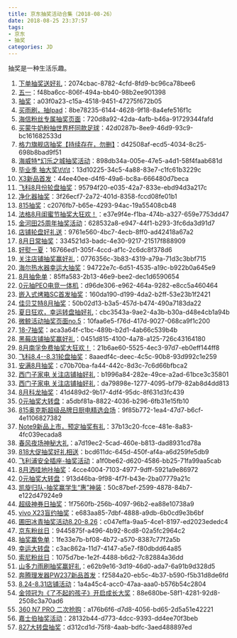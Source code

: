 ```yaml
---
title: 京东抽奖活动合集（2018-08-26）
date: 2018-08-25 23:37:57
tags:
- 京东
- 抽奖
categories: JD
---
```

抽奖是一种生活乐趣。
<!--more-->
1. [下单抽奖送好礼](https://sale.jd.com/act/CNG3trYx27yEX.html)：2074cbac-8782-4cfd-8fd9-bc96ca78bee6
2. [五一](https://sale.jd.com/act/N4gL8sZJXe.html)：f48ba6cc-806f-494a-bb40-98b2ee901398
3. [抽奖](https://sale.jd.com/act/dtToP3gx7OCBKD.html)：a03f0a23-c15a-4518-9451-47275f672b05
4. [买雨刷，抽Ipad](https://sale.jd.com/act/svlrndtxmo416.html)：8be78235-6144-4628-9f18-8a4efe516f1c
5. [海信粉丝专属抽奖页面](https://sale.jd.com/act/4toMzG5jeX2CZwuv.html)：720d8a92-42da-4afb-b46a-91729344fafd
6. [买蒙牛奶粉抽世界杯同款足球](https://sale.jd.com/act/UGbprCcw0m.html)：42d0287b-8ee9-46d9-93c9-bc161682533d
7. [格力旗舰店抽奖【持续存在，勿删】](https://sale.jd.com/act/sxY35ojWkC.html)：d42508af-ecd5-4034-8c25-698b8bad9f51
8. [海威特*幻乐之城抽奖活动](https://sale.jd.com/act/NrmetHp2Fi4L.html)：898db34a-005e-47e5-a4d1-58f4faab681d
9. [毕业季 抽大奖\t\t\t](https://sale.jd.com/act/3SLPZ5Ybj7FDU.html)：13d10225-34c5-4a88-83e7-c1fc61b3229c
10. [X3新品首发](https://sale.jd.com/act/Z5LyGmaK4nClhWP.html)：44ee40ee-d4f6-49a6-bc8a-666480d7beca
11. [飞科8月份轮盘抽奖](https://sale.jd.com/act/sVzvBGkcQH4t6RIF.html)：95794f20-e035-42a7-833e-ebd94d3a217c
12. [净化器抽奖](https://sale.jd.com/act/Gn0bVrw6XIEWdv1O.html)：3f26ecf7-2a72-401d-8358-fccd08fe01b1
13. [815抽奖](https://sale.jd.com/act/xXCmUAV6lBLH.html)：c2076fb7-b65e-4293-94ac-19a55408cb48
14. [法格8月闺蜜节抽奖大狂欢！](https://sale.jd.com/act/7chvfJ3XKNFxMTL.html)：e37e9f4e-f1ba-474b-a327-659e7753dd47
15. [金河田25周年抽奖活动](https://sale.jd.com/act/QAmkEj6bL0Bl.html)：628532a8-e947-44f1-b293-3fc6da3d91d7
16. [店铺轮盘好礼送](https://sale.jd.com/act/PF3wtQqluDfS5gEy.html)：9761e560-4bc7-4ecb-8ff0-ad42418a67a2
17. [8月日常抽奖](https://sale.jd.com/act/KxyLPzScgJo.html)：334521d3-badc-4e30-9217-21517f888909
18. [好熨一夏](https://sale.jd.com/act/AZoct2q1BOhTU.html)：16766ed1-305f-4ccd-af1c-2c6dc8f378d6
19. [关注店铺抽奖赢好礼](https://sale.jd.com/act/DhKrOjXnFcGL.html)：0776356c-3b83-4319-a79a-71d3c3bbf715
20. [海尔热水器幸运大抽奖](https://sale.jd.com/act/cXIprbGntixYU1.html)：94722e7c-6d51-4535-a19c-b922b0a645e9
21. [8月抽免单](https://sale.jd.com/act/Ofzk8FVbXa.html)：85ffa583-2b13-46e9-bee2-dec1d6590654
22. [0元抽PEO电竞一体机](https://sale.jd.com/act/elxwYjKU40oOF7.html)：d96de306-e962-464a-9282-e8cc5a460464
23. [嵌入式烤箱SC首发抽奖](https://sale.jd.com/act/q4YumPVZCFJl5R0z.html)：160da190-d199-4da2-b2ff-53e23b1f2421
24. [佳贝艾特8月抽奖](https://sale.jd.com/act/KxyLPzScgJo.html)：50b02d13-b3a5-457d-b474-490a7183da22
25. [夏日狂欢，幸运转盘抽好礼](https://sale.jd.com/act/DTNh7q8yWQgosK.html)：cbc3543a-9ae2-4a3b-b30a-d48e4cb1a94b
26. [微鲸活动抽奖页面no.5](https://sale.jd.com/act/dLW5AFnisJq6.html)：10faa6e5-f76d-417d-9027-068ca9f1c200
27. [18-7抽奖](https://sale.jd.com/act/uzYr0eWdgPSs2vo.html)：aca3a64f-c1bc-489b-b2d1-4ab66c539b4b
28. [黑莓店铺抽奖赢好礼](https://sale.jd.com/act/AWtJKHVCUQxN.html)：0451d815-4100-4a78-a125-726c43164180
29. [8月南孚免费抽奖大狂欢！](https://sale.jd.com/act/xUvpngu6t0.html)：21b6ae60-5525-4ec3-97d7-eb0eff144ff8
30. [飞科8.4--8.31轮盘抽奖](https://sale.jd.com/act/lejBKAWUctaGOdSN.html)：8aaedf4c-deec-4c5c-90b8-93d992c1e259
31. [安满8月抽奖](https://sale.jd.com/act/04IQKT1aivoL5bR.html)：c70b70ba-fa44-442c-8d3c-7c6d66bfbca2
32. [西门子家电   关注店铺抽好礼](https://sale.jd.com/act/WqFkmJcIODt1oEs.html)：b1996a84-282e-49ce-a2ad-61bce3c35801
33. [西门子家电   关注店铺抽好礼](https://sale.jd.com/act/WqFkmJcIODt1oEs.html)：da79898e-1277-4095-bf79-82ab8d4dd813
34. [8月科龙抽奖](https://sale.jd.com/act/oMeBjgbZqW.html)：41d489d2-9b17-4df4-95dc-8f631d3fc439
35. [0元抽奖大转盘](https://sale.jd.com/act/DhKrOjXnFcGL.html)：a5dbf81a-8822-4036-b296-6fb31e15fb10
36. [815奥克斯超级品牌日厨电精选会场](https://sale.jd.com/act/Qxsp0raHgRb.html)：9f85b772-1ea4-47d7-b6cf-4e1106827382
37. [Note9新品上市，预定抽奖有礼](https://sale.jd.com/act/3qzJEYrob4SB2f.html)：37b13c20-fcce-481e-8a83-4fc039ecada8
38. [春风夜场神秘大礼](https://sale.jd.com/act/WNJk1Dbv2jwTz.html)：a7d19ec2-5cad-460e-b813-dad8931cd78a
39. [818大促抽奖好礼相送](https://sale.jd.com/act/iKJyp5G3ahrt.html)：bcd611dc-645d-450f-af4a-a6d259fe5db9
40. [飞利浦安全插座-抽奖活动](https://sale.jd.com/act/SgbzeFq5Zd.html)：a1f0be62-d620-4586-bb25-71fa99aa5cab
41. [8月洒哇地咔抽奖](https://sale.jd.com/act/LWU81XPmkgQ0.html)：4cce4004-7103-4977-9dff-5921a9e86972
42. [0元抽奖大转盘](https://sale.jd.com/act/DhKrOjXnFcGL.html)：913d46ba-9f98-4f7f-b43e-2ba07779a21c
43. [凯旋归队-抽奖赢学生“惠”神装](https://sale.jd.com/act/o0tuqaQcMj2JB5.html)：50c87bef-2599-4878-84b7-e122d47924e9
44. [超级神券日抽奖](https://sale.jd.com/act/L0peOv4XP5nHmiz.html)：1f7560fb-256b-4097-96b2-ea88e10738a9
45. [vivo X23盲约抽奖](https://sale.jd.com/act/15achfs4ywo.html)：e683aa85-7dbf-4888-a9db-6b0cd9e3b6bf
46. [圃田冰青抽奖活动8.20-8.26](https://sale.jd.com/act/GNsI2WwlnmPE.html)：c047effa-9aa5-4ce1-8197-ed2023ededc4
47. [京东粉丝日](https://sale.jd.com/act/dICmVvB6kNT3.html)：9445875f-a496-4b92-8cd8-02a5fc2964c2
48. [抽奖赢免单](https://sale.jd.com/act/LO1UNTyC4tdl7I.html)：1fe33e7b-bf08-4b72-a570-8387c77f2a5b
49. [幸运大转盘](https://sale.jd.com/act/Oe7saK48cz.html)：c3ac862a-11d7-4147-a5e7-f80dbdd64a85
50. [索尼粉丝日](https://sale.jd.com/act/76laPe14hsiXWUgE.html)：1075d7be-1e2f-4488-b6d2-7c82884a36dd
51. [山多力雨刷抽奖赢好礼](https://sale.jd.com/act/X8CZhxts3O.html)：e62b9e16-3d19-46d0-ada7-6a91b9d328d5
52. [奔腾理发器PW237新品首发](https://sale.jd.com/act/thHF40YsBagd2p6.html)：f2584a20-eb5c-4b37-b590-f5b31d8de6fd
53. [8.24-8.31店铺活动](https://sale.jd.com/act/oRg8wMfiEOkjUJ.html)：1a4a45c4-acc0-47aa-aaa0-b576b54c2804
54. [金领冠为《了不起的孩子》开启成长大奖](https://sale.jd.com/act/belYfoWdNHw3.html)：88e680be-58f1-4281-92d8-2508c3a70ad6
55. [360 N7 PRO 二次抢购](https://sale.jd.com/act/lhyRYJDSTC.html)：a176b6f6-d7d8-4056-bd65-2d5a51e42221
56. [嘉士伯抽奖活动](https://sale.jd.com/act/SlaWK0wpMRf.html)：28132b44-d773-4dcc-9393-dd4ee70f3beb
57. [827大转盘抽奖](https://sale.jd.com/act/aIG1wPZYOiq4mH.html)：d312cd1d-75f8-4aab-bdfc-3aed488897ed
